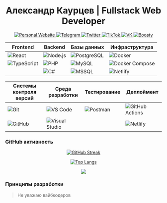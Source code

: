 <h1 align="center">Александр Каурцев | Fullstack Web Developer</h1>

<div align="center">
  <a href="https://kaurcev.dev" target="_blank">
    <img src="https://img.shields.io/badge/Website-0A0A0A?style=flat&logo=google-chrome&logoColor=white" alt="Personal Website">
  </a>
  <a href="https://t.me/kaurcev" target="_blank">
    <img src="https://img.shields.io/badge/Telegram-26A5E4?style=flat&logo=telegram" alt="Telegram">
  </a>
  <a href="https://twitter.com/kaurcev" target="_blank">
    <img src="https://img.shields.io/badge/Twitter-1DA1F2?style=flat&logo=twitter" alt="Twitter">
  </a>
  <a href="https://www.tiktok.com/@kaurcev" target="_blank">
    <img src="https://img.shields.io/badge/TikTok-000000?style=flat&logo=tiktok" alt="TikTok">
  </a>
  <a href="https://vk.com/kaurcev" target="_blank">
    <img src="https://img.shields.io/badge/VK-0077FF?style=flat&logo=vk" alt="VK">
  </a>
  <a href="https://boosty.to/kaurcev" target="_blank">
    <img src="https://img.shields.io/badge/Boosty-FF5C5C?style=flat" alt="Boosty">
  </a>
</div>

<div align="center">
  
| Frontend            | Backend             | Базы данных        | Инфраструктура     |
|---------------------|---------------------|--------------------|--------------------|
| ![React](https://img.shields.io/badge/React-61DAFB?style=flat-square&logo=react&logoColor=black) | ![Node.js](https://img.shields.io/badge/Node.js-339933?style=flat-square&logo=nodedotjs&logoColor=white) | ![PostgreSQL](https://img.shields.io/badge/PostgreSQL-4169E1?style=flat-square&logo=postgresql&logoColor=white) | ![Docker](https://img.shields.io/badge/Docker-2496ED?style=flat-square&logo=docker&logoColor=white) |
| ![TypeScript](https://img.shields.io/badge/TypeScript-3178C6?style=flat-square&logo=typescript&logoColor=white) | ![PHP](https://img.shields.io/badge/PHP-777BB4?style=flat-square&logo=php&logoColor=white) | ![MySQL](https://img.shields.io/badge/MySQL-4479A1?style=flat-square&logo=mysql&logoColor=white) | ![Docker Compose](https://img.shields.io/badge/Docker_Compose-2496ED?style=flat-square&logo=docker&logoColor=white) |
|  | ![C#](https://img.shields.io/badge/C%23-239120?style=flat-square&logo=c-sharp&logoColor=white) | ![MSSQL](https://img.shields.io/badge/SQL_Server-CC2927?style=flat-square&logo=microsoft-sql-server&logoColor=white) | ![Netlify](https://img.shields.io/badge/Netlify-00C7B7?style=flat-square&logo=netlify&logoColor=white) |

</div>

<div align="center">
  
| Системы контроля версий | Среда разработки    | Тестирование       | Деплоймент        |
|-------------------------|---------------------|--------------------|-------------------|
| ![Git](https://img.shields.io/badge/Git-F05032?style=flat-square&logo=git&logoColor=white) | ![VS Code](https://img.shields.io/badge/VSCode-007ACC?style=flat-square&logo=visual-studio-code&logoColor=white) | ![Postman](https://img.shields.io/badge/Postman-FF6C37?style=flat-square&logo=postman&logoColor=white) | ![GitHub Actions](https://img.shields.io/badge/GitHub_Actions-2088FF?style=flat-square&logo=github-actions&logoColor=white) |
| ![GitHub](https://img.shields.io/badge/GitHub-181717?style=flat-square&logo=github&logoColor=white) | ![Visual Studio](https://img.shields.io/badge/Visual_Studio-5C2D91?style=flat-square&logo=visual%20studio&logoColor=white) |  | ![Netlify](https://img.shields.io/badge/Netlify-00C7B7?style=flat-square&logo=netlify&logoColor=white) |

</div>

### GitHub активность

<div align="center">
  
[![GitHub Streak](https://streak-stats.demolab.com?user=kaurcev&theme=graywhite&border_radius=6&mode=weekly)](https://git.io/streak-stats)

[![Top Langs](https://github-readme-stats.vercel.app/api/top-langs/?username=kaurcev&layout=compact&theme=graywhite&hide_border=true)](https://github.com/kaurcev)

![](https://komarev.com/ghpvc/?username=kaurcev&color=0D8FDB&style=flat-square)

</div>

### Принципы разработки

> Не уважаю вайбкодеров

